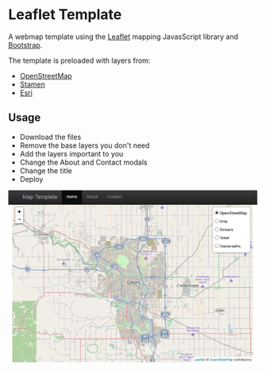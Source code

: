 # Leaflet Template

A webmap template using the [Leaflet](http://leafletjs.com) mapping JavasScript library and [Bootstrap](http://getbootstrap.com).

The template is preloaded with layers from:
- [OpenStreetMap](https://www.openstreetmap.org)
- [Stamen](http://stamen.com)
- [Esri](http://esri.com)

## Usage
- Download the files
- Remove the base layers you don't need
- Add the layers important to you
- Change the About and Contact modals
- Change the title
- Deploy

![Leaflet Template](img/leaflet-template.png)
